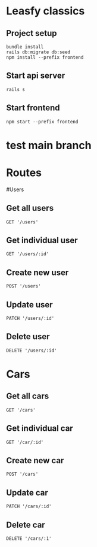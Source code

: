 # Leasfy classics
## Project setup
```
bundle install
rails db:migrate db:seed
npm install --prefix frontend
```
## Start api server
```
rails s
```
## Start frontend 
```
npm start --prefix frontend
```
# test main branch

# Routes  
#Users
## Get all users
```
GET '/users'
```
## Get individual user
 ```
GET '/users/:id'
```
## Create new user
 ```
POST '/users'
```
## Update user
 ```
PATCH '/users/:id'
```
## Delete user
 ```
DELETE '/users/:id'
```
# Cars
## Get all cars
```
GET '/cars'
```
## Get individual car
 ```
GET '/car/:id'
```
## Create new car
 ```
POST '/cars'
```
## Update car
 ```
PATCH '/cars/:id'
```
## Delete car
 ```
DELETE '/cars/:1'
